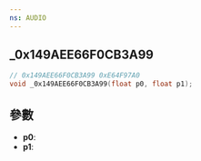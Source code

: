```yaml
---
ns: AUDIO
---
```

## _0x149AEE66F0CB3A99

```c
// 0x149AEE66F0CB3A99 0xE64F97A0
void _0x149AEE66F0CB3A99(float p0, float p1);
```


## 參數
* **p0**: 
* **p1**: 

